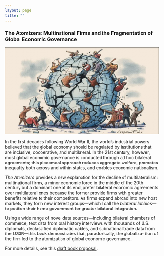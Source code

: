 ```yaml
---
layout: page
title: ""
---
```


### The Atomizers: Multinational Firms and the Fragmentation of Global Economic Governance

<img src="assets/pinn_cartoon.jpg">

In the first decades following World War II, the world’s industrial powers believed that the global
economy should be regulated by institutions that are inclusive, cooperative, and multilateral. In
the 21st century, however, most global economic governance is conducted through ad hoc bilateral
agreements; this piecemeal approach reduces aggregate welfare, promotes inequality both across
and within states, and enables economic nationalism.

_The Atomizers_ provides a new explanation for the decline of multilateralism: multinational firms,
a minor economic force in the middle of the 20th century but a dominant one at its end, prefer
bilateral economic agreements over multilateral ones because the former provide firms with greater
benefits relative to their competitors. As firms expand abroad into new host markets, they form new
interest groups—which I call the _bilateral lobbies_—to petition their home government for greater
bilateral integration.

Using a wide range of novel data sources—including bilateral chambers of commerce, text data
from oral history interviews with thousands of U.S. diplomats, declassified diplomatic cables, and
subnational trade data from the USSR—this book demonstrates that, paradoxically, the globaliza-
tion of the firm led to the atomization of global economic governance.

For more details, see this [draft book proposal](assets/atomizers_proposal.pdf).
